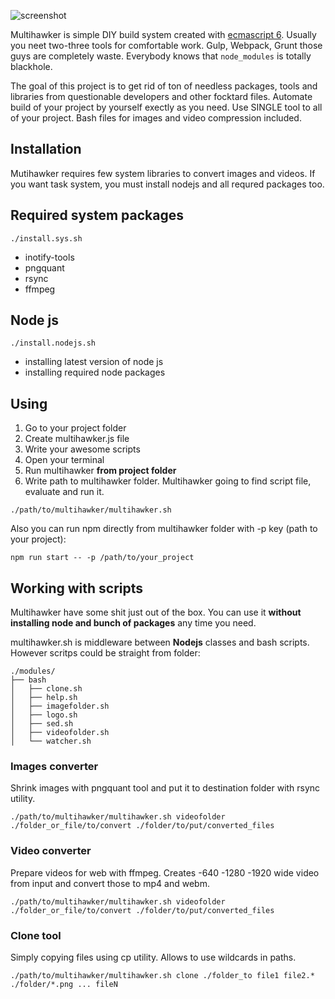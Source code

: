 ![screenshot](https://photos-5.dropbox.com/t/2/AACu7gDIgdqRf4wl6P-8rqs8POppdnmpfnUkEjyLizeKaA/12/2191409/png/32x32/1/_/1/2/multihawker.png/EIv5gGoYAiACKAI/RtMyBj9eUYJoufsRMd02IBs65o8IL68UU-olO62qaTo?preserve_transparency=1&size=2048x1536&size_mode=3)

Multihawker is simple DIY build system created with [ecmascript 6](http://www.ecma-international.org/ecma-262/6.0/). 
Usually you neet two-three tools for comfortable work. Gulp, Webpack, Grunt those guys are completely waste. Everybody knows that `node_modules` is totally blackhole.

The goal of this project is to get rid of ton of needless packages, tools and libraries from questionable developers and other focktard files.
Automate build of your project by yourself exectly as you need. Use SINGLE tool to all of your project. 
Bash files for images and video compression included. 

## Installation
Mutihawker requires few system libraries to convert images and videos. If you want task system, you must install nodejs and all requred packages too. 

## Required system packages
    ./install.sys.sh
- inotify-tools
- pngquant
- rsync
- ffmpeg

## Node js
    ./install.nodejs.sh
- installing latest version of node js
- installing required node packages

## Using
1. Go to your project folder
2. Create multihawker.js file
3. Write your awesome scripts
4. Open your terminal
5. Run multihawker **from project folder**
5. Write path to multihawker folder. Multihawker going to find script file, evaluate and run it.
```
./path/to/multihawker/multihawker.sh
```
Also you can run npm directly from multihawker folder with -p key (path to your project):
```
npm run start -- -p /path/to/your_project
```

## Working with scripts
Multihawker have some shit just out of the box. You can use it **without installing node and bunch of packages** any time you need.

multihawker.sh is middleware between **Nodejs** classes and bash scripts. However scritps could be straight from folder:
```
./modules/
├── bash
│   ├── clone.sh
│   ├── help.sh
│   ├── imagefolder.sh
│   ├── logo.sh
│   ├── sed.sh
│   ├── videofolder.sh
│   └── watcher.sh
```

### Images converter
Shrink images with pngquant tool and put it to destination folder with rsync utility.
```
./path/to/multihawker/multihawker.sh videofolder ./folder_or_file/to/convert ./folder/to/put/converted_files
```

### Video converter
Prepare videos for web with ffmpeg. Creates -640 -1280 -1920 wide video from input and convert those to mp4 and webm.
```
./path/to/multihawker/multihawker.sh videofolder ./folder_or_file/to/convert ./folder/to/put/converted_files
```
### Clone tool
Simply copying files using cp utility. Allows to use wildcards in paths.
```
./path/to/multihawker/multihawker.sh clone ./folder_to file1 file2.* ./folder/*.png ... fileN
```